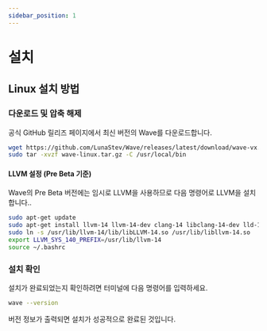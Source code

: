 ```yaml
---
sidebar_position: 1
---
```


# 설치

## Linux 설치 방법

### 다운로드 및 압축 해제
공식 GitHub 릴리즈 페이지에서 최신 버전의 Wave를 다운로드합니다.

```bash
wget https://github.com/LunaStev/Wave/releases/latest/download/wave-vx.x.x-linux.tar.gz
sudo tar -xvzf wave-linux.tar.gz -C /usr/local/bin
```

#### LLVM 설정 (Pre Beta 기준)

Wave의 Pre Beta 버전에는 임시로 LLVM을 사용하므로 다음 명령어로 LLVM을 설치합니다..

```bash
sudo apt-get update
sudo apt-get install llvm-14 llvm-14-dev clang-14 libclang-14-dev lld-14 clang
sudo ln -s /usr/lib/llvm-14/lib/libLLVM-14.so /usr/lib/libllvm-14.so
export LLVM_SYS_140_PREFIX=/usr/lib/llvm-14
source ~/.bashrc
```

### 설치 확인

설치가 완료되었는지 확인하려면 터미널에 다음 명령어를 입력하세요.

```bash
wave --version
```

버전 정보가 출력되면 설치가 성공적으로 완료된 것입니다.